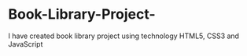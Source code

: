 # Book-Library-Project-
I have created book library project using technology HTML5, CSS3 and JavaScript

